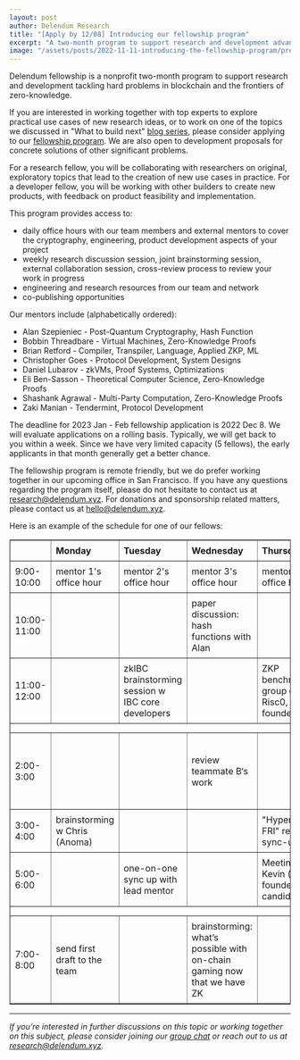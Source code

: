 ```yaml
---
layout: post
author: Delendum Research
title: "[Apply by 12/08] Introducing our fellowship program"
excerpt: "A two-month program to support research and development advancing the frontiers of zero-knowledge"
image: "/assets/posts/2022-11-11-introducing-the-fellowship-program/preview.jpg"
--- 
```



Delendum fellowship is a nonprofit two-month program to support research and development tackling hard problems in blockchain and the frontiers of zero-knowledge.

If you are interested in working together with top experts to explore practical use cases of new research ideas, or to work on one of the topics we discussed in "What to build next" [blog series](https://delendum.xyz/2022/11/11/what-to-build-next-in-zero-knowledge.html), please consider applying to our [fellowship program](https://delendum.xyz/fellow). We are also open to development proposals for concrete solutions of other significant problems.

For a research fellow, you will be collaborating with researchers on original, exploratory topics that lead to the creation of new use cases in practice. For a developer fellow, you will be working with other builders to create new products, with feedback on product feasibility and implementation.

This program provides access to:

- daily office hours with our team members and external mentors to cover the cryptography, engineering, product development aspects of your project
- weekly research discussion session, joint brainstorming session, external collaboration session, cross-review process to review your work in progress 
- engineering and research resources from our team and network 
- co-publishing opportunities

Our mentors include (alphabetically ordered):

- Alan Szepieniec - Post-Quantum Cryptography, Hash Function
- Bobbin Threadbare - Virtual Machines, Zero-Knowledge Proofs
- Brian Retford - Compiler, Transpiler, Language, Applied ZKP, ML
- Christopher Goes - Protocol Development, System Designs
- Daniel Lubarov - zkVMs, Proof Systems, Optimizations
- Eli Ben-Sasson - Theoretical Computer Science, Zero-Knowledge Proofs
- Shashank Agrawal - Multi-Party Computation, Zero-Knowledge Proofs
- Zaki Manian - Tendermint, Protocol Development

The deadline for 2023 Jan - Feb fellowship application is 2022 Dec 8. We will evaluate applications on a rolling basis. Typically, we will get back to you within a week. Since we have very limited capacity (5 fellows), the early applicants in that month generally get a better chance. 

The fellowship program is remote friendly, but we do prefer working together in our upcoming office in San Francisco. If you have any questions regarding the program itself, please do not hesitate to contact us at research@delendum.xyz. For donations and sponsorship related matters, please contact us at hello@delendum.xyz.

Here is an example of the schedule for one of our fellows:
<style>
.fellow-table td{
  padding: 8px;
}
</style>
<table border="1" class="fellow-table">
  <tr>
   <td>
   </td>
   <td><strong>Monday</strong>
   </td>
   <td><strong>Tuesday</strong>
   </td>
   <td><strong>Wednesday</strong>
   </td>
   <td><strong>Thursday</strong>
   </td>
   <td><strong>Friday</strong>
   </td>
  </tr>
  <tr>
   <td>9:00-10:00
   </td>
   <td>mentor 1's office hour
   </td>
   <td>mentor 2's office hour
   </td>
   <td>mentor 3's office hour
   </td>
   <td>mentor 4's office hour
   </td>
   <td>mentor 5's office hour
   </td>
  </tr>
  <tr>
   <td>10:00-11:00
   </td>
   <td>
   </td>
   <td>
   </td>
   <td>paper discussion: hash functions with Alan
   </td>
   <td>
   </td>
   <td>weekly presentations
   </td>
  </tr>
  <tr>
   <td>11:00-12:00
   </td>
   <td>
   </td>
   <td>zkIBC brainstorming session w IBC core developers
   </td>
   <td>
   </td>
   <td>ZKP benchmarking: group call with Risc0, Miden founders
   </td>
   <td>weekly project meetings
   </td>
  </tr>
  <tr>
   <td colspan="6" >
   </td>
  </tr>
  <tr>
   <td>2:00-3:00
   </td>
   <td>
   </td>
   <td>
   </td>
   <td>review teammate B‘s work
   </td>
   <td>
   </td>
   <td>team reflection: technical challenges, solutions, TODOs
   </td>
  </tr>
  <tr>
   <td>3:00-4:00
   </td>
   <td>brainstorming w Chris (Anoma)
   </td>
   <td>
   </td>
   <td>
   </td>
   <td>"Hyperplonk + FRI" research sync-up
   </td>
   <td>
   </td>
  </tr>
  <tr>
   <td>5:00-6:00
   </td>
   <td>
   </td>
   <td>one-on-one sync up with lead mentor
   </td>
   <td>
   </td>
   <td>Meeting w Kevin (co-founder candidate)
   </td>
   <td>
   </td>
  </tr>
  <tr>
   <td colspan="6" >
   </td>
  </tr>
  <tr>
   <td>7:00-8:00
   </td>
   <td>send first draft to the team
   </td>
   <td>
   </td>
   <td>brainstorming: what’s possible with on-chain gaming now that we have ZK
   </td>
   <td>
   </td>
   <td>
   </td>
  </tr>
</table>


__________________________________

_If you’re interested in further discussions on this topic or working together on this subject, please consider joining our [group chat](https://t.me/+9WAAmCpPRadjOTNh) or reach out to us at research@delendum.xyz._
